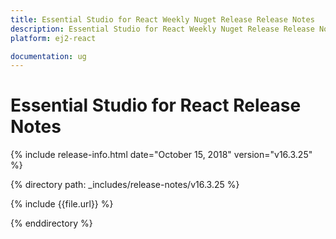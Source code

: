 ```yaml
---
title: Essential Studio for React Weekly Nuget Release Release Notes  
description: Essential Studio for React Weekly Nuget Release Release Notes  
platform: ej2-react

documentation: ug
---
```


# Essential Studio for  React  Release Notes  

{% include release-info.html date="October 15, 2018"   version="v16.3.25"  %} 

{% directory path: _includes/release-notes/v16.3.25 %}

{% include {{file.url}} %}

{% enddirectory %}
